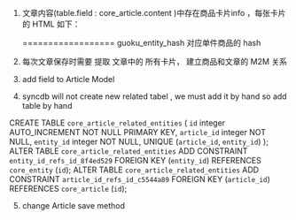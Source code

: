 1. 文章内容(table.field : core_article.content )中存在商品卡片info ，每张卡片的 HTML 如下：

    <div guoku_ele="True" class="guoku-card container-fluid hover-light" data_entity_hash="b4bad50b"> 
    ==================
    guoku_entity_hash 对应单件商品的  hash

2. 每次文章保存时需要 提取 文章中的 所有卡片， 建立商品和文章的 M2M 关系


3. add field to Article Model 

4.  syncdb will not create new related tabel , we must add it by hand
    so add table by hand 
    
    
CREATE TABLE `core_article_related_entities` (
    `id` integer AUTO_INCREMENT NOT NULL PRIMARY KEY,
    `article_id` integer NOT NULL,
    `entity_id` integer NOT NULL,
    UNIQUE (`article_id`, `entity_id`)
);
ALTER TABLE `core_article_related_entities` ADD CONSTRAINT `entity_id_refs_id_8f4ed529` FOREIGN KEY (`entity_id`) REFERENCES `core_entity` (`id`);
ALTER TABLE `core_article_related_entities` ADD CONSTRAINT `article_id_refs_id_c5544a89` FOREIGN KEY (`article_id`) REFERENCES `core_article` (`id`);


5. change Article save method 

